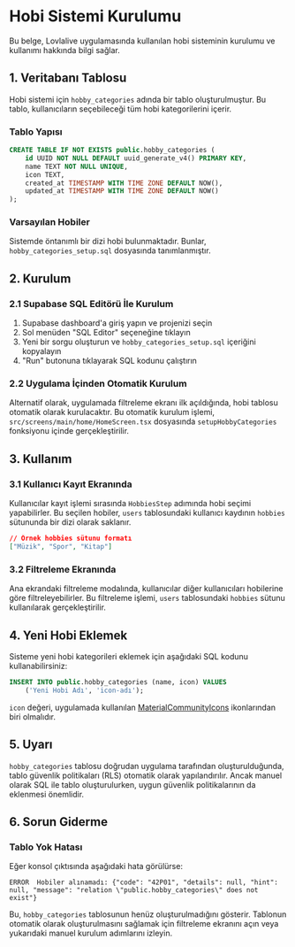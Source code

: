 # Hobi Sistemi Kurulumu

Bu belge, Lovlalive uygulamasında kullanılan hobi sisteminin kurulumu ve kullanımı hakkında bilgi sağlar.

## 1. Veritabanı Tablosu

Hobi sistemi için `hobby_categories` adında bir tablo oluşturulmuştur. Bu tablo, kullanıcıların seçebileceği tüm hobi kategorilerini içerir.

### Tablo Yapısı

```sql
CREATE TABLE IF NOT EXISTS public.hobby_categories (
    id UUID NOT NULL DEFAULT uuid_generate_v4() PRIMARY KEY,
    name TEXT NOT NULL UNIQUE,
    icon TEXT,
    created_at TIMESTAMP WITH TIME ZONE DEFAULT NOW(),
    updated_at TIMESTAMP WITH TIME ZONE DEFAULT NOW()
);
```

### Varsayılan Hobiler

Sistemde öntanımlı bir dizi hobi bulunmaktadır. Bunlar, `hobby_categories_setup.sql` dosyasında tanımlanmıştır.

## 2. Kurulum

### 2.1 Supabase SQL Editörü İle Kurulum

1. Supabase dashboard'a giriş yapın ve projenizi seçin
2. Sol menüden "SQL Editor" seçeneğine tıklayın
3. Yeni bir sorgu oluşturun ve `hobby_categories_setup.sql` içeriğini kopyalayın
4. "Run" butonuna tıklayarak SQL kodunu çalıştırın

### 2.2 Uygulama İçinden Otomatik Kurulum

Alternatif olarak, uygulamada filtreleme ekranı ilk açıldığında, hobi tablosu otomatik olarak kurulacaktır. Bu otomatik kurulum işlemi, `src/screens/main/home/HomeScreen.tsx` dosyasında `setupHobbyCategories` fonksiyonu içinde gerçekleştirilir.

## 3. Kullanım

### 3.1 Kullanıcı Kayıt Ekranında

Kullanıcılar kayıt işlemi sırasında `HobbiesStep` adımında hobi seçimi yapabilirler. Bu seçilen hobiler, `users` tablosundaki kullanıcı kaydının `hobbies` sütununda bir dizi olarak saklanır.

```json
// Örnek hobbies sütunu formatı
["Müzik", "Spor", "Kitap"]
```

### 3.2 Filtreleme Ekranında

Ana ekrandaki filtreleme modalında, kullanıcılar diğer kullanıcıları hobilerine göre filtreleyebilirler. Bu filtreleme işlemi, `users` tablosundaki `hobbies` sütunu kullanılarak gerçekleştirilir.

## 4. Yeni Hobi Eklemek

Sisteme yeni hobi kategorileri eklemek için aşağıdaki SQL kodunu kullanabilirsiniz:

```sql
INSERT INTO public.hobby_categories (name, icon) VALUES 
    ('Yeni Hobi Adı', 'icon-adı');
```

`icon` değeri, uygulamada kullanılan [MaterialCommunityIcons](https://materialdesignicons.com/) ikonlarından biri olmalıdır.

## 5. Uyarı

`hobby_categories` tablosu doğrudan uygulama tarafından oluşturulduğunda, tablo güvenlik politikaları (RLS) otomatik olarak yapılandırılır. Ancak manuel olarak SQL ile tablo oluşturulurken, uygun güvenlik politikalarının da eklenmesi önemlidir.

## 6. Sorun Giderme

### Tablo Yok Hatası

Eğer konsol çıktısında aşağıdaki hata görülürse:

```
ERROR  Hobiler alınamadı: {"code": "42P01", "details": null, "hint": null, "message": "relation \"public.hobby_categories\" does not exist"}
```

Bu, `hobby_categories` tablosunun henüz oluşturulmadığını gösterir. Tablonun otomatik olarak oluşturulmasını sağlamak için filtreleme ekranını açın veya yukarıdaki manuel kurulum adımlarını izleyin. 